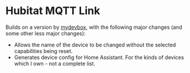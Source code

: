# Hubitat MQTT Link

Builds on a version by [mydevbox](https://github.com/mydevbox/hubitat-mqtt-link), with the following major changes (and some other less major changes):

- Allows the name of the device to be changed without the selected capabilities being reset.
- Generates device config for Home Assistant. For the kinds of devices which I own - not a complete list.
